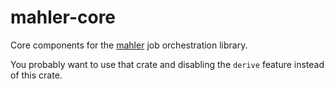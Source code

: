 # mahler-core

Core components for the [mahler](https://crates.io/crates/mahler) job orchestration library.

You probably want to use that crate and disabling the `derive` feature instead of this crate.
